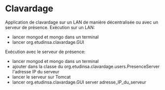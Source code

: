 # Clavardage
Application de clavardage sur un LAN de manière décentralisée ou avec un serveur de présence.
Exécution sur un LAN: 
- lancer mongod et mongo dans un terminal
- lancer org.etudinsa.clavardage.GUI

Exécution avec le serveur de présence:
- lancer mongod et mongo dans un terminal
- ajouter dans la classe du org.etudinsa.clavardage.users.PresenceServer l'adresse IP du serveur
- lancer le serveur sur Tomcat
- lancer org.etudinsa.clavardage.GUI server adresse_IP_du_serveur



